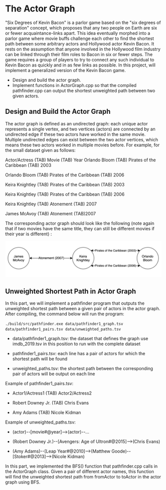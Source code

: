 #  The Actor Graph
"Six Degrees of Kevin Bacon" is a parlor game based on the "six degrees of separation" concept, which proposes that any two people on Earth are six or fewer acquaintance-links apart. This idea eventually morphed into a parlor game where movie buffs challenge each other to find the shortest path between some arbitrary actors and Hollywood actor Kevin Bacon. It rests on the assumption that anyone involved in the Hollywood film industry can be linked through their film roles to Bacon in six or fewer steps. The game requires a group of players to try to connect any such individual to Kevin Bacon as quickly and in as few links as possible. In this project, will implement a generalized version of the Kevin Bacon game.

- Design and build the actor graph.
- Implement functions in ActorGraph.cpp so that the compiled pathfinder.cpp can output the shortest unweighted path between two given actors.

## Design and Build the Actor Graph 

The actor graph is defined as an undirected graph: each unique actor represents a single vertex, and two vertices (actors) are connected by an undirected edge if these two actors have worked in the same movie. Multiple undirected edges can exist between the two actor vertices, which means these two actors worked in multiple movies before.
For example, for the small dataset given as follows:
 
Actor/Actress (TAB) Movie (TAB) Year
Orlando Bloom (TAB) Pirates of the Caribbean (TAB) 2003
    
Orlando Bloom (TAB) Pirates of the Caribbean (TAB) 2006
    
Keira Knightley (TAB) Pirates of the Caribbean (TAB) 2003
    
Keira Knightley (TAB) Pirates of the Caribbean (TAB) 2006
    
Keira Knightley (TAB) Atonement (TAB) 2007
    
James McAvoy (TAB) Atonement (TAB)2007
 

The corresponding actor graph should look like the following (note again that if two movies have the same title, they can still be different movies if their year is different) :
 
![image](https://github.com/davison0487/The-Actor-Graph/blob/main/images/graph.png)


## Unweighted Shortest Path in Actor Graph

In this part, we will implement a pathfinder program that outputs the unweighted shortest path between a given pair of actors in the actor graph. After compiling, the command below will run the program:
 
`./build/src/pathfinder.exe data/pathfinder1_graph.tsv data/pathfinder1_pairs.tsv data/unweighted_paths.tsv`
 
- data/pathfinder1_graph.tsv: the dataset that defines the graph use imdb_2019.tsv in this position to run with the complete dataset

- pathfinder1_pairs.tsv: each line has a pair of actors for which the shortest path will be found

- unweighted_paths.tsv: the shortest path between the corresponding pair of actors will be output on each line
 
Example of pathfinder1_pairs.tsv: 

- Actor1/Actress1 (TAB) Actor2/Actress2
    
- Robert Downey Jr. (TAB) Chris Evans

- Amy Adams (TAB) Nicole Kidman

 
Example of unweighted_paths.tsv:
- (actor)--[movie#@year]-->(actor)--...

- (Robert Downey Jr.)--[Avengers: Age of Ultron#@2015]-->(Chris Evans)

- (Amy Adams)--[Leap Year#@2010]-->(Matthew Goode)--[Stoker#@2013]-->(Nicole Kidman)

 
In this part, we implemented the BFS() function that pathfinder.cpp calls in the ActorGraph class. Given a pair of different actor names, this function will find the unweighted shortest path from fromActor to toActor in the actor graph using BFS. 
